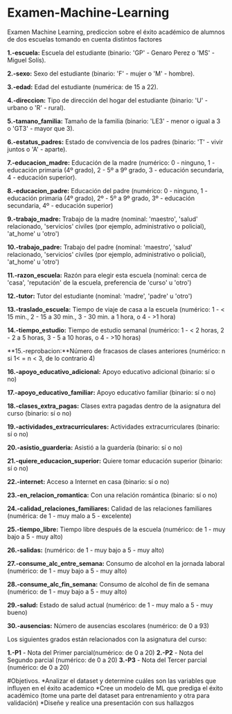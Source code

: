 # Examen-Machine-Learning
Examen Machine Learning, prediccion sobre el éxito académico de alumnos de dos escuelas tomando en cuenta distintos factores

**1.-escuela:** Escuela del estudiante (binario: 'GP' - Genaro Perez o 'MS' - Miguel Solís).

**2.-sexo:** Sexo del estudiante (binario: 'F' - mujer o 'M' - hombre).

**3.-edad:** Edad del estudiante (numérica: de 15 a 22).

**4.-direccion:** Tipo de dirección del hogar del estudiante (binario: 'U' - urbano o 'R' - rural).

**5.-tamano_familia:** Tamaño de la familia (binario: 'LE3' - menor o igual a 3 o 'GT3' - mayor que 3).

**6.-estatus_padres:** Estado de convivencia de los padres (binario: 'T' - vivir juntos o 'A' - aparte).

**7.-educacion_madre:** Educación de la madre (numérico: 0 - ninguno, 1 - educación primaria (4º grado), 2 - 5º a 9º grado, 3 - educación secundaria, 4 - educación superior).

**8.-educacion_padre:** Educación del padre (numérico: 0 - ninguno, 1 - educación primaria (4º grado), 2º - 5º a 9º grado, 3º - educación secundaria, 4º - educación superior)

**9.-trabajo_madre:** Trabajo de la madre (nominal: 'maestro', 'salud' relacionado, 'servicios' civiles (por ejemplo, administrativo o policial), 'at_home' u 'otro')

**10.-trabajo_padre:** Trabajo del padre (nominal: 'maestro', 'salud' relacionado, 'servicios' 
civiles (por ejemplo, administrativo o policial), 'at_home' u 'otro')

**11.-razon_escuela:** Razón para elegir esta escuela (nominal: cerca de 'casa', 'reputación' de la escuela, preferencia de 'curso' u 'otro')

**12.-tutor:** Tutor del estudiante (nominal: 'madre', 'padre' u 'otro')

**13.-traslado_escuela:** Tiempo de viaje de casa a la escuela (numérico: 1 - < 15 min., 2 - 15 a 30 min., 3 - 30 min. a 1 hora, o 4 - >1 hora)

**14.-tiempo_estudio:** Tiempo de estudio semanal (numérico: 1 - < 2 horas, 2 - 2 a 5 horas, 3 - 5 a 10 horas, o 4 - >10 horas)

**15.-reprobacion:**Número de fracasos de clases anteriores (numérico: n si 1< = n < 3, de lo contrario 4)

**16.-apoyo_educativo_adicional:** Apoyo educativo adicional (binario: sí o no)

**17.-apoyo_educativo_familiar:** Apoyo educativo familiar (binario: sí o no)

**18.-clases_extra_pagas:** Clases extra pagadas dentro de la asignatura del curso (binario: sí o no)

**19.-actividades_extracurriculares:** Actividades extracurriculares (binario: sí o no)

**20.-asistio_guarderia:** Asistió a la guardería (binario: sí o no)

**21.-quiere_educacion_superior:** Quiere tomar educación superior (binario: sí o no)

**22.-internet:** Acceso a Internet en casa (binario: sí o no)

**23.-en_relacion_romantica:** Con una relación romántica (binario: sí o no)

**24.-calidad_relaciones_familiares:** Calidad de las relaciones familiares (numérica: de 1 - muy malo a 5 - excelente)

**25.-tiempo_libre:** Tiempo libre después de la escuela (numérico: de 1 - muy bajo a 5 - muy alto)

**26.-salidas:** (numérico: de 1 - muy bajo a 5 - muy alto)

**27.-consume_alc_entre_semana:** Consumo de alcohol en la jornada laboral (numérico: de 1 - muy bajo a 5 - muy alto)

**28.-consume_alc_fin_semana:** Consumo de alcohol de fin de semana (numérico: de 1 - muy bajo a 5 - muy alto)

**29.-salud:** Estado de salud actual (numérico: de 1 - muy malo a 5 - muy bueno)

**30.-ausencias:** Número de ausencias escolares (numérico: de 0 a 93)

Los siguientes grados están relacionados con la asignatura del curso:

  **1.-P1** - Nota del Primer parcial(numérico: de 0 a 20)
  **2.-P2** - Nota del Segundo parcial (numérico: de 0 a 20)
  **3.-P3** - Nota del Tercer parcial (numérico: de 0 a 20)

#Objetivos.
    *Analizar el dataset y determine cuáles son las variables que influyen en el éxito academico
    *Cree un modelo de ML que prediga el éxito académico (tome una parte del dataset para entrenamiento y otra para validación)
    *Diseñe y realice una presentación con sus hallazgos




